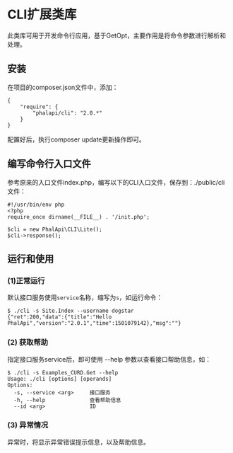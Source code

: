 # CLI扩展类库

此类库可用于开发命令行应用，基于GetOpt，主要作用是将命令参数进行解析和处理。  
  
## 安装

在项目的composer.json文件中，添加：  
```
{
    "require": {
        "phalapi/cli": "2.0.*"
    }
}
```

配置好后，执行composer update更新操作即可。 

## 编写命令行入口文件
参考原来的入口文件index.php，编写以下的CLI入口文件，保存到：./public/cli 文件：  

```
#!/usr/bin/env php
<?php
require_once dirname(__FILE__) . '/init.php';

$cli = new PhalApi\CLI\Lite();
$cli->response();
```
  
## 运行和使用

### (1)正常运行
默认接口服务使用```service```名称，缩写为```s```，如运行命令：  

```
$ ./cli -s Site.Index --username dogstar
{"ret":200,"data":{"title":"Hello PhalApi","version":"2.0.1","time":1501079142},"msg":""}
```
  
### (2) 获取帮助
指定接口服务service后，即可使用 --help 参数以查看接口帮助信息，如：  
```
$ ./cli -s Examples_CURD.Get --help
Usage: ./cli [options] [operands]
Options:
  -s, --service <arg>     接口服务
  -h, --help              查看帮助信息
  --id <arg>              ID
```

### (3) 异常情况
异常时，将显示异常错误提示信息，以及帮助信息。
